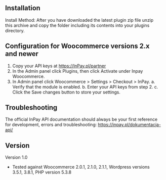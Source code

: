 Installation
------------
Install Method:
After you have downloaded the latest plugin zip file unzip this archive and copy the folder including its contents into your plugins directory.



Configuration for Woocommerce versions 2.x and newer
-------------
1. Copy your API keys at https://InPay.pl/partner
2. In the Admin panel click Plugins, then click Activate under Inpay Woocommerce.
3. In Admin panel click Woocommerce > Settings > Checkout > InPay.
a. Verify that the module is enabled.
b. Enter your API keys from step 2.
c. Click the Save changes button to store your settings.


Troubleshooting
----------------
The official InPay API documentation should always be your first reference for development, errors and troubleshooting:
https://inpay.pl/dokumentacja-api/


Version
-------

Version 1.0
  - Tested against Woocommerce 2.0.1, 2.1.0, 2.1.1, Wordpress versions 3.5.1, 3.8.1, PHP version 5.3.8
